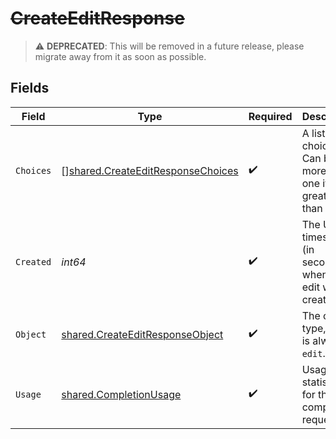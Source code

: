 # ~~CreateEditResponse~~

> :warning: **DEPRECATED**: This will be removed in a future release, please migrate away from it as soon as possible.


## Fields

| Field                                                                                         | Type                                                                                          | Required                                                                                      | Description                                                                                   |
| --------------------------------------------------------------------------------------------- | --------------------------------------------------------------------------------------------- | --------------------------------------------------------------------------------------------- | --------------------------------------------------------------------------------------------- |
| `Choices`                                                                                     | [][shared.CreateEditResponseChoices](../../../pkg/models/shared/createeditresponsechoices.md) | :heavy_check_mark:                                                                            | A list of edit choices. Can be more than one if `n` is greater than 1.                        |
| `Created`                                                                                     | *int64*                                                                                       | :heavy_check_mark:                                                                            | The Unix timestamp (in seconds) of when the edit was created.                                 |
| `Object`                                                                                      | [shared.CreateEditResponseObject](../../../pkg/models/shared/createeditresponseobject.md)     | :heavy_check_mark:                                                                            | The object type, which is always `edit`.                                                      |
| `Usage`                                                                                       | [shared.CompletionUsage](../../../pkg/models/shared/completionusage.md)                       | :heavy_check_mark:                                                                            | Usage statistics for the completion request.                                                  |